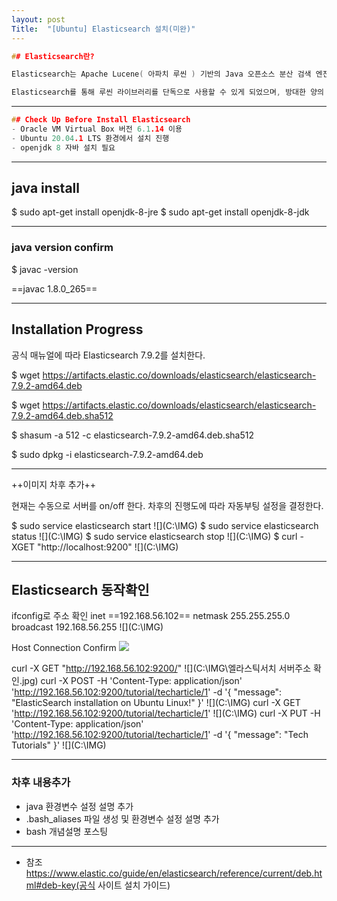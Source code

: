 ```yaml
---
layout: post
Title:  "[Ubuntu] Elasticsearch 설치(미완)"
---
```

```cpp
## Elasticsearch란?

Elasticsearch는 Apache Lucene( 아파치 루씬 ) 기반의 Java 오픈소스 분산 검색 엔진입니다.

Elasticsearch를 통해 루씬 라이브러리를 단독으로 사용할 수 있게 되었으며, 방대한 양의 데이터를 신속하게, 거의 실시간( NRT, Near Real Time )으로 저장, 검색, 분석할 수 있습니다.
```
- - -
```cpp
## Check Up Before Install Elasticsearch 
- Oracle VM Virtual Box 버전 6.1.14 이용
- Ubuntu 20.04.1 LTS 환경에서 설치 진행
- openjdk 8 자바 설치 필요
```
- - -

## java install
$ sudo apt-get install openjdk-8-jre
$ sudo apt-get install openjdk-8-jdk

- - -

### java version confirm
$ javac -version

==javac 1.8.0_265==

- - -


## Installation Progress

공식 매뉴얼에 따라 Elasticsearch 7.9.2를 설치한다.

$ wget https://artifacts.elastic.co/downloads/elasticsearch/elasticsearch-7.9.2-amd64.deb

$ wget https://artifacts.elastic.co/downloads/elasticsearch/elasticsearch-7.9.2-amd64.deb.sha512

$ shasum -a 512 -c elasticsearch-7.9.2-amd64.deb.sha512 

$ sudo dpkg -i elasticsearch-7.9.2-amd64.deb

- - -

++이미지 차후 추가++

현재는 수동으로 서버를 on/off 한다.
차후의 진행도에 따라 자동부팅 설정을 결정한다.

$ sudo service elasticsearch start
![](C:\IMG\)
$ sudo service elasticsearch status
![](C:\IMG\)
$ sudo service elasticsearch stop
![](C:\IMG\)
$ curl -XGET "http://localhost:9200"
![](C:\IMG\)

- - -

## Elasticsearch 동작확인

ifconfig로 주소 확인
inet ==192.168.56.102==  netmask 255.255.255.0  broadcast 192.168.56.255
![](C:\IMG\)

Host Connection Confirm
![](C:\IMG\통신확인.jpg)

curl -X GET "http://192.168.56.102:9200/"
![](C:\IMG\엘라스틱서치 서버주소 확인.jpg)
curl -X POST -H 'Content-Type: application/json'  'http://192.168.56.102:9200/tutorial/techarticle/1' -d '{ "message": "ElasticSearch installation on Ubuntu Linux!" }'
![](C:\IMG\)
curl -X GET 'http://192.168.56.102:9200/tutorial/techarticle/1'
![](C:\IMG\)
curl -X PUT -H 'Content-Type: application/json' 'http://192.168.56.102:9200/tutorial/techarticle/1' -d '{ "message": "Tech Tutorials" }'
![](C:\IMG\)

- - -

### 차후 내용추가
- java 환경변수 설정 설명 추가
- .bash_aliases 파일 생성 및 환경변수 설정 설명 추가
- bash 개념설명 포스팅

- - -



- 참조
https://www.elastic.co/guide/en/elasticsearch/reference/current/deb.html#deb-key(공식 사이트 설치 가이드)

